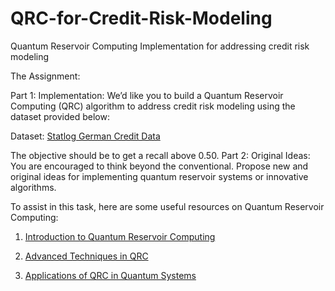 # QRC-for-Credit-Risk-Modeling
Quantum Reservoir Computing Implementation for addressing credit risk modeling

The Assignment:

Part 1: Implementation: We’d like you to build a Quantum Reservoir Computing (QRC) algorithm to address credit risk modeling using the dataset provided below:

Dataset: <a href="https://archive.ics.uci.edu/dataset/144/statlog+german+credit+data">Statlog German Credit Data</a>

The objective should be to get a recall above 0.50.
Part 2: Original Ideas: You are encouraged to think beyond the conventional. Propose new and original ideas for implementing quantum reservoir systems or innovative algorithms.

To assist in this task, here are some useful resources on Quantum Reservoir Computing:

1. <a href="https://arxiv.org/pdf/2310.06706">Introduction to Quantum Reservoir Computing</a>

2. <a href="https://arxiv.org/abs/2405.04799">Advanced Techniques in QRC</a>

3. <a href="https://arxiv.org/pdf/2407.02553">Applications of QRC in Quantum Systems</a>
